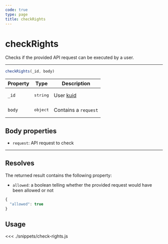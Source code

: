 ```yaml
---
code: true
type: page
title: checkRights
---
```


# checkRights

<SinceBadge version="2.8.0"/>

Checks if the provided API request can be executed by a user.

---

```js
checkRights(_id, body)
```

| Property | Type | Description |
|--- |--- |--- |
| `_id` | <pre>string</pre> | User [kuid](/core/2/guides/main-concepts/authentication#kuzzle-user-identifier-kuid) |
| `body` | <pre>object</pre> | Contains a `request` |

## Body properties

- `request`: API request to check

---

## Resolves

The returned result contains the following property:

- `allowed`: a boolean telling whether the provided request would have been allowed or not

```js
{
  "allowed": true
}
```

## Usage

<<< ./snippets/check-rights.js